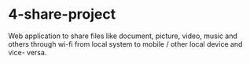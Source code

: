 # 4-share-project
Web application to share files like document, picture, video, music and others through wi-fi from local system to mobile / other local device and vice- versa.
